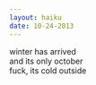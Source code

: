 ```yaml
---
layout: haiku
date: 10-24-2013
---
```


winter has arrived<br>
and its only october<br>
fuck, its cold outside


